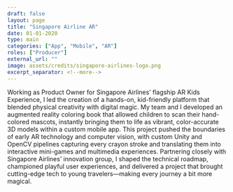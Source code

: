 ```yaml
---
draft: false
layout: page
title: "Singapore Airline AR"
date: 01-01-2020
type: main
categories: ["App", "Mobile", "AR"]
roles: ["Producer"]
external_url: ""
image: assets/credits/singapore-airlines-logo.png
excerpt_separator: <!--more-->
---
```



Working as Product Owner for Singapore Airlines’ flagship AR Kids Experience, I led the creation of a hands-on, kid-friendly platform that blended physical creativity with digital magic. My team and I developed an augmented reality coloring book that allowed children to scan their hand-colored mascots, instantly bringing them to life as vibrant, color-accurate 3D models within a custom mobile app. This project pushed the boundaries of early AR technology and computer vision, with custom Unity and OpenCV pipelines capturing every crayon stroke and translating them into interactive mini-games and multimedia experiences. Partnering closely with Singapore Airlines’ innovation group, I shaped the technical roadmap, championed playful user experiences, and delivered a project that brought cutting-edge tech to young travelers—making every journey a bit more magical.